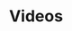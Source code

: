 ---
title: "Videos"
layout: "videos"


sections:
  - title: "Section 1 Title"
    description: "Description of Section 1."
    videos:
      - title: "Custom Video Title 1"
        youtube_id: "-YgDnsC3BV8"
      - title: "Custom Video Title 2"
        youtube_id: "y6120QOlsfU"

  - title: "Section 2 Title"
    description: "Description of Section 2."
    videos:
      - title: "Custom Video Title 3"
        youtube_id: "Gc2en3nHxA4"
      
---